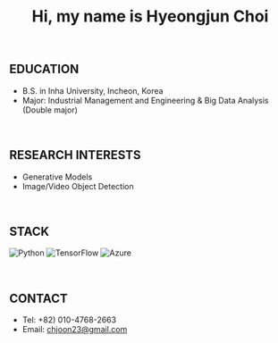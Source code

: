 <h1 align="center"><b>Hi, my name is Hyeongjun Choi </b></h1>

<br>

## EDUCATION
- B.S. in Inha University, Incheon, Korea
- Major: Industrial Management and Engineering & Big Data Analysis (Double major)

<br>

## RESEARCH INTERESTS
- Generative Models
- Image/Video Object Detection

<br>

## STACK
![Python](https://img.shields.io/badge/python-3670A0?style=for-the-badge&logo=python&logoColor=ffdd54)
![TensorFlow](https://img.shields.io/badge/TensorFlow-%23FF6F00.svg?style=for-the-badge&logo=TensorFlow&logoColor=white)
![Azure](https://img.shields.io/badge/azure-%230072C6.svg?style=for-the-badge&logo=microsoftazure&logoColor=white)

<br>

## CONTACT
- Tel:  +82) 010-4768-2663
- Email:  chjoon23@gmail.com

<br>
<br>
<br>
